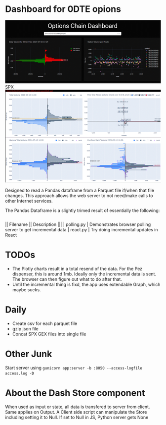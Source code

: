 # Dashboard for 0DTE opions
![Screenshot](images/demo.gif)
SPX
![Screenshot](images/demo4.gif)

Designed to read a Pandas dataframe from a Parquet file if/when that file changes.
This approach allows the web server to not need/make calls to other Internet services.

The Pandas Dataframe is a slightly trimed result of essentially the following:
```curl --no-progress-meter -X GET "https://api.tdameritrade.com/v1/marketdata/chains?apikey=${TDA_CLIENT_ID}&symbol=%24SPX.X&strikeCount=50&fromDate=$d0&toDate=$d0" -o $filename
```

|| Filename || Description |||
| polling.py | Demonstrates browser polling server to get incremental data
| react.py   | Try doing incremental updates in React

# TODOs
* The Plotly charts result in a total resend of the data. For the Pez dispenser, this is around 1mb. Ideally only the incremental data is sent. The browser can then figure out what to do after that.
* Until the incremental thing is fixd, the app uses extendable Graph, which maybe sucks.

# Daily
* Create csv for each parquet file
* gzip json file
* Concat SPX GEX files into single file

# Other Junk
Start server using ```gunicorn app:server -b :8050 --access-logfile access.log -D```

# About the Dash Store component
When used as input or state, all data is transfered to server from client. Same applies on Output.
A Client side script can manipulate the Store including setting it to Null. If set to Null in JS, Python server gets None


